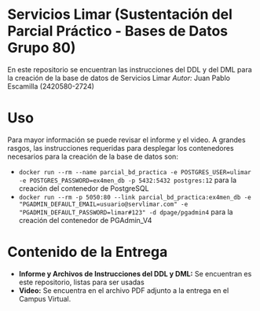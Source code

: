 # Servicios Limar (Sustentación del Parcial Práctico - Bases de Datos Grupo 80)
En este repositorio se encuentran las instrucciones del DDL y del DML para la creación de la base de datos de Servicios Limar
*Autor:* Juan Pablo Escamilla (2420580-2724)

# Uso
Para mayor información se puede revisar el informe y el video. A grandes rasgos, las instrucciones requeridas para desplegar los contenedores necesarios para la creación de la base de datos son: 
- `docker run --rm --name parcial_bd_practica -e POSTGRES_USER=ulimar -e POSTGRES_PASSWORD=ex4men_db -p 5432:5432 postgres:12` para la creación del contenedor de PostgreSQL
- `docker run --rm -p 5050:80 --link parcial_bd_practica:ex4men_db -e "PGADMIN_DEFAULT_EMAIL=usuario@servlimar.com" -e "PGADMIN_DEFAULT_PASSWORD=limar#123" -d dpage/pgadmin4` para la creación del contenedor de PGAdmin_V4

# Contenido de la Entrega
- **Informe y Archivos de Instrucciones del DDL y DML:** Se encuentran es este repositorio, listas para ser usadas
- **Video:** Se encuentra en el archivo PDF adjunto a la entrega en el Campus Virtual.
